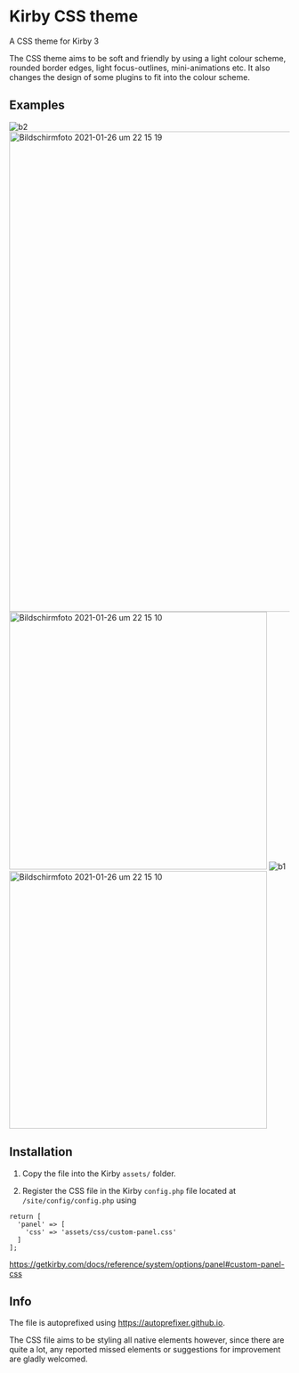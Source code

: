 # Kirby CSS theme
A CSS theme for Kirby 3

The CSS theme aims to be soft and friendly by using a light colour scheme, rounded border edges, light focus-outlines, mini-animations etc.
It also changes the design of some plugins to fit into the colour scheme.

## Examples

![b2](https://user-images.githubusercontent.com/66064484/105909168-7eaa1980-6027-11eb-8ea2-6d2164095454.gif)
<img width="863" alt="Bildschirmfoto 2021-01-26 um 22 15 19" src="https://user-images.githubusercontent.com/66064484/105908705-d7c57d80-6026-11eb-928d-4fd0cbe15ffe.png">
<img width="463" alt="Bildschirmfoto 2021-01-26 um 22 15 10" src="https://user-images.githubusercontent.com/66064484/105908710-d8f6aa80-6026-11eb-89fb-1c5bdf8abd2f.png">
![b1](https://user-images.githubusercontent.com/66064484/105909174-8073dd00-6027-11eb-8848-b0b727e988af.gif)
<img width="463" alt="Bildschirmfoto 2021-01-26 um 22 15 10" src="https://user-images.githubusercontent.com/66064484/105908741-e01db880-6026-11eb-81d5-e80158774183.png">


## Installation

1. Copy the file into the Kirby `assets/` folder.

2. Register the CSS file in the Kirby `config.php` file located at `/site/config/config.php` using

```
return [
  'panel' => [
    'css' => 'assets/css/custom-panel.css'
  ]
];
```
https://getkirby.com/docs/reference/system/options/panel#custom-panel-css


## Info

The file is autoprefixed using https://autoprefixer.github.io.

The CSS file aims to be styling all native elements however, since there are quite a lot, any reported missed elements or suggestions for improvement are gladly welcomed. 
